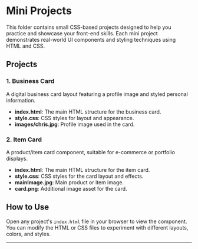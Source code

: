 # Mini Projects

This folder contains small CSS-based projects designed to help you practice and showcase your front-end skills. Each mini project demonstrates real-world UI components and styling techniques using HTML and CSS.

## Projects

### 1. Business Card
A digital business card layout featuring a profile image and styled personal information.

- **index.html**: The main HTML structure for the business card.
- **style.css**: CSS styles for layout and appearance.
- **images/chris.jpg**: Profile image used in the card.

### 2. Item Card
A product/item card component, suitable for e-commerce or portfolio displays.

- **index.html**: The main HTML structure for the item card.
- **style.css**: CSS styles for the card layout and effects.
- **mainImage.jpg**: Main product or item image.
- **card.png**: Additional image asset for the card.

## How to Use

Open any project's `index.html` file in your browser to view the component. You can modify the HTML or CSS files to experiment with different layouts, colors, and styles.

---
